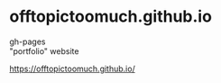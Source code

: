 # offtopictoomuch.github.io
gh-pages <br>
"portfolio" website<br>

https://offtopictoomuch.github.io/
